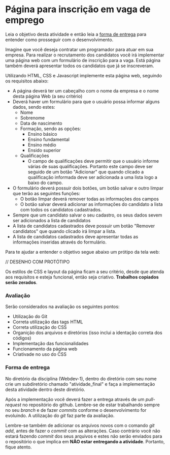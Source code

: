 # Página para inscrição em vaga de emprego

Leia o objetivo desta atividade e então leia a [forma de entrega](#forma-de-entrega) para entender como prosseguir com o desenvolvimento.

Imagine que você deseja contratar um programador para atuar em sua empresa. Para realizar o recrutamento dos candidatos você irá implementar uma página web com um formulário de inscrição para a vaga.
Está página também deverá apresentar todos os candidatos que já se inscreveram.


Utilizando HTML, CSS e Javascript implemente esta página web, seguindo os requisitos abaixo:

- A página deverá ter um cabeçalho com o nome da empresa e o nome desta página Web (a seu critério)
- Deverá haver um formulário para que o usuário possa informar alguns dados, sendo estes:
  - Nome
  - Sobrenome
  - Data de nascimento
  - Formação, sendo as opções:
    - Ensino básico
    - Ensino fundamental
    - Ensino médio
    - Ensido superior
  - Qualificações
    - O campo de qualificações deve permitir que o usuário informe várias de suas qualificações. Portanto este campo deve ser seguido de um botão "Adicionar" que quando clicado a qualificação  informada deve ser adicionada a uma lista logo a baixo do campo.
- O formulário deverá possuir dois botões, um botão salvar e outro limpar que terão as seguintes funções:
  - O botão limpar deverá remover todas as informações dos campos
  - O botão salvar deverá adicionar as informações do candidato a lista com todos os candidatos cadastrados.
- Sempre que um candidato salvar o seu cadastro, os seus dados sevem ser adicionados a lista de candidatos
- A lista de candidatos cadastrados deve possuir um botão "Remover candidatos" que quando clicado irá limpar a lista.
- A lista de candidatos cadastrados deve apresentar todas as informações inseridas através do formulário.


Para te ajudar a entender o objetivo segue abaixo um prótipo da tela web:

// DESENHO COM PROTÓTIPO


Os estilos de CSS e layout da página ficam a seu critério, desde que atenda aos requisitos e esteja funcional, então seja criativo. **Trabalhos copiados serão zerados**.

### Avaliação

Serão considerados na avaliação os seguintes pontos:

- Utilização do Git
- Correta utilização das tags HTML
- Correta utilização do CSS
- Organição dos arquivos e diretórios (isso inclui a identação correta dos códigos)
- Implementação das funcionalidades
- Funcionamento da página web
- Criativade no uso do CSS


### Forma de entrega

No diretório da disciplina (Webdev-1), dentro do diretório com seu nome crie um subdiretório chamado "atividade_final" e faça a implementação desta atividade dentro deste diretório.

Após a implementação você deverá fazer a entrega através de um _pull-request_ no repositório do github.
Lembre-se de estar trabalhando sempre no seu _branch_ e de fazer _commits_ conforme o desenvolvimento for evoluindo. A utilização do _git_ faz parte da avaliação.

Lembre-se também de adicionar os arquivos novos com o comando _git add_, antes de fazer o _commit_ com as alterações. Caso contrário você não estará fazendo _commit_ dos seus arquivos e estes não serão enviados para o repositório o que implica em **NÃO estar entregando a atividade**. Portanto, fique atento.
